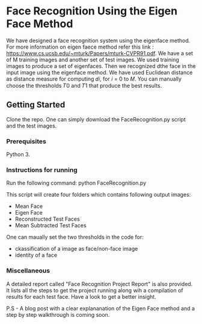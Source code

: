 # Face Recognition Using the Eigen Face Method
 We have designed a face recognition system using the eigenface method. For more information on eigen faece method refer this link :
 https://www.cs.ucsb.edu/~mturk/Papers/mturk-CVPR91.pdf. We have a set of M training images and another set of test images. We used training images to produce a set of eigenfaces. Then we recognized dthe face in the input image using the eigenface method. We have used Euclidean distance as distance measure for computing 𝑑𝑖, for 𝑖 = 0 to 𝑀. You can manually choose the thresholds 𝑇0 and 𝑇1 that produce the best results.

## Getting Started
Clone the repo. One can simply download the FaceRecognition.py script and the test images. 


### Prerequisites

Python 3.

### Instructions for running

Run the following command:
python FaceRecognition.py 

This script will create four folders which contains following output images:
* Mean Face
* Eigen Face
* Reconstructed Test Faces 
* Mean Subtracted Test Faces 

One can maually set the two thresholds in the code for:
* ckassification of a  image as face/non-face image
* identity of a face

### Miscellaneous

A detailed report called "Face Recognition Project Report" is also provided. It lists all the steps to get the project running along wih a compilation of results for each test face. Have a look to get a better insight.

P.S - A blog post with a clear explananation of the Eigen Face method and a step by step walkthrough is coming soon.